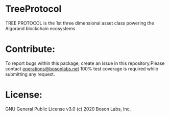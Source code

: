# TreeProtocol

TREE PROTOCOL is the 1st three dimensional asset class powering the Algorand blockchain ecosystems


# Contribute:
To report bugs within this package, create an issue in this repository.Please contact operations@bosonlabs.net 
100% test coverage is required while submitting any request.	

# License:
GNU General Public License v3.0 (c) 2020 Boson Labs, Inc.

